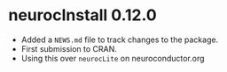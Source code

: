 # neurocInstall 0.12.0

* Added a `NEWS.md` file to track changes to the package.
* First submission to CRAN.
* Using this over `neurocLite` on neuroconductor.org
